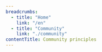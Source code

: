 ```yaml
---
breadcrumbs:
  - title: "Home"
    link: "/en"
  - title: "Community"
    link: "./community"
contentTitle: Community principles
---
```

